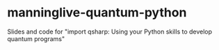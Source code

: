 # manninglive-quantum-python
Slides and code for "import qsharp: Using your Python skills to develop quantum programs"
